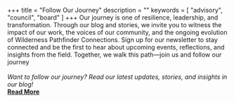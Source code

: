 +++
title = "Follow Our Journey"
description = ""
keywords = [ "advisory", "council", "board" ]
+++
Our journey is one of resilience, leadership, and transformation. Through our blog and stories, we invite you to witness the impact of our work, the voices of our community, and the ongoing evolution of Wilderness Pathfinder Connections. Sign up for our newsletter to stay connected and be the first to hear about upcoming events, reflections, and insights from the field. Together, we walk this path—join us and follow our journey<br><br>*Want to follow our journey? Read our latest updates, stories, and insights in our blog!*<br><a href="https://wildpathfinder.org/blog/" title="Blog" target="_blank" rel="noopener"><strong>Read More</strong></a>